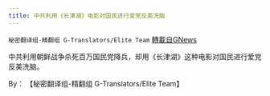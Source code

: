 ```yaml
---
title: 中共利用《长津湖》电影对国民进行爱党反美洗脑
---
```

`秘密翻译组-精翻组 G-Translators/Elite Team` [轉載自GNews](https://gnews.org/zh-hans/1586653/)

中共利用朝鲜战争杀死百万国民党降兵，却用《长津湖》这种电影对国民进行爱党反美洗脑。

By： 【秘密翻译组-精翻组 G-Translators/Elite Team】
